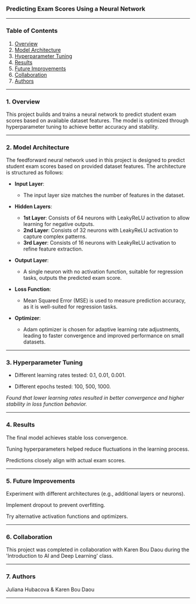 ### Predicting Exam Scores Using a Neural Network

---

### **Table of Contents**
1. [Overview](#overview)
2. [Model Architecture](#model-architecture)
3. [Hyperparameter Tuning](#hyperparameter-tuning)
4. [Results](#results)
5. [Future Improvements](#future-improvements)
6. [Collaboration](#collaboration)
7. [Authors](#authors)

---

### **1. Overview**

This project builds and trains a neural network to predict student exam scores based on available dataset features. The model is optimized through hyperparameter tuning to achieve better accuracy and stability.

---

### **2. Model Architecture**

The feedforward neural network used in this project is designed to predict student exam scores based on provided dataset features. The architecture is structured as follows:

- **Input Layer**:  
  - The input layer size matches the number of features in the dataset.
  
- **Hidden Layers**:  
  - **1st Layer**: Consists of 64 neurons with LeakyReLU activation to allow learning for negative outputs. 
  - **2nd Layer**: Consists of 32 neurons with LeakyReLU activation to capture complex patterns.
  - **3rd Layer**: Consists of 16 neurons with LeakyReLU activation to refine feature extraction. 

- **Output Layer**:  
  - A single neuron with no activation function, suitable for regression tasks, outputs the predicted exam score.

- **Loss Function**:  
  - Mean Squared Error (MSE) is used to measure prediction accuracy, as it is well-suited for regression tasks.

- **Optimizer**:  
  - Adam optimizer is chosen for adaptive learning rate adjustments, leading to faster convergence and improved performance on small datasets.

---


### **3. Hyperparameter Tuning**

- Different learning rates tested: 0.1, 0.01, 0.001.

- Different epochs tested: 100, 500, 1000.

*Found that lower learning rates resulted in better convergence and higher stability in loss function behavior.*

---

### **4. Results**

The final model achieves stable loss convergence.

Tuning hyperparameters helped reduce fluctuations in the learning process.

Predictions closely align with actual exam scores.

---

### **5. Future Improvements**

Experiment with different architectures (e.g., additional layers or neurons).

Implement dropout to prevent overfitting.

Try alternative activation functions and optimizers.

---

### **6. Collaboration**

This project was completed in collaboration with Karen Bou Daou during the 'Introduction to AI and Deep Learning' class.

---

### **7. Authors**

Juliana Hubacova & Karen Bou Daou

---